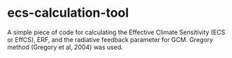 # ecs-calculation-tool
A simple piece of code for calculating the Effective Climate Sensitivity (ECS or EffCS), ERF, and the radiative feedback parameter for GCM. 
Gregory method (Gregory et al, 2004) was used.
